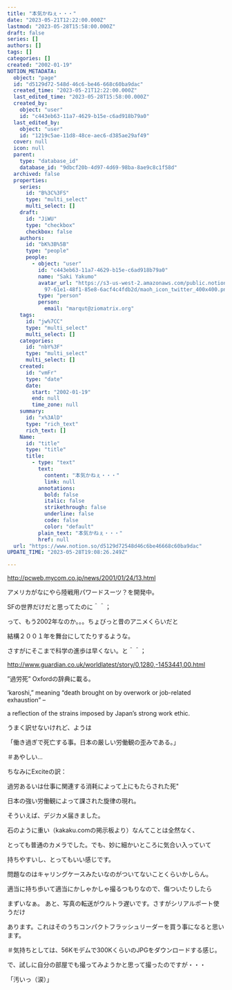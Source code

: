 ```yaml
---
title: "本気かねぇ・・・"
date: "2023-05-21T12:22:00.000Z"
lastmod: "2023-05-28T15:58:00.000Z"
draft: false
series: []
authors: []
tags: []
categories: []
created: "2002-01-19"
NOTION_METADATA:
  object: "page"
  id: "d5129d72-548d-46c6-be46-668c60ba9dac"
  created_time: "2023-05-21T12:22:00.000Z"
  last_edited_time: "2023-05-28T15:58:00.000Z"
  created_by:
    object: "user"
    id: "c443eb63-11a7-4629-b15e-c6ad918b79a0"
  last_edited_by:
    object: "user"
    id: "1219c5ae-11d8-48ce-aec6-d385ae29af49"
  cover: null
  icon: null
  parent:
    type: "database_id"
    database_id: "9dbcf20b-4d97-4d69-98ba-8ae9c8c1f58d"
  archived: false
  properties:
    series:
      id: "B%3C%3FS"
      type: "multi_select"
      multi_select: []
    draft:
      id: "JiWU"
      type: "checkbox"
      checkbox: false
    authors:
      id: "bK%3B%5B"
      type: "people"
      people:
        - object: "user"
          id: "c443eb63-11a7-4629-b15e-c6ad918b79a0"
          name: "Saki Yakumo"
          avatar_url: "https://s3-us-west-2.amazonaws.com/public.notion-static.com/3ad1c4\
            97-61e1-48f1-85e8-6acf4c4fdb2d/maoh_icon_twitter_400x400.png"
          type: "person"
          person:
            email: "marqut@ziomatrix.org"
    tags:
      id: "jw%7CC"
      type: "multi_select"
      multi_select: []
    categories:
      id: "nbY%3F"
      type: "multi_select"
      multi_select: []
    created:
      id: "vmFr"
      type: "date"
      date:
        start: "2002-01-19"
        end: null
        time_zone: null
    summary:
      id: "x%3AlD"
      type: "rich_text"
      rich_text: []
    Name:
      id: "title"
      type: "title"
      title:
        - type: "text"
          text:
            content: "本気かねぇ・・・"
            link: null
          annotations:
            bold: false
            italic: false
            strikethrough: false
            underline: false
            code: false
            color: "default"
          plain_text: "本気かねぇ・・・"
          href: null
  url: "https://www.notion.so/d5129d72548d46c6be46668c60ba9dac"
UPDATE_TIME: "2023-05-28T19:08:26.249Z"

---
```

<link rel="stylesheet" href="https://cdn.jsdelivr.net/npm/katex@0.16.2/dist/katex.min.css" integrity="sha384-bYdxxUwYipFNohQlHt0bjN/LCpueqWz13HufFEV1SUatKs1cm4L6fFgCi1jT643X" crossorigin="anonymous">


http://pcweb.mycom.co.jp/news/2001/01/24/13.html


アメリカがなにやら陸戦用パワードスーツ？を開発中。


SFの世界だけだと思ってたのに＾＾；


って、もう2002年なのか。。。ちょびっと昔のアニメくらいだと


結構２００１年を舞台にしてたりするような。


さすがにそこまで科学の進歩は早くない。と＾＾；


http://www.guardian.co.uk/worldlatest/story/0,1280,-1453441,00.html


”過労死” Oxfordの辞典に載る。


‘karoshi,” meaning “death brought on by overwork or job-related exhaustion” –


a reflection of the strains imposed by Japan’s strong work ethic.


うまく訳せないけれど、ようは


「働き過ぎで死亡する事。日本の厳しい労働観の歪みである。」


＃あやしい…


ちなみにExciteの訳：


過労あるいは仕事に関連する消耗によって上にもたらされた死"


日本の強い労働観によって課された旋律の現れ。


そういえば、デジカメ届きました。


石のように重い（kakaku.comの掲示板より）なんてことは全然なく、


とっても普通のカメラでした。でも、妙に細かいところに気合い入っていて


持ちやすいし、とってもいい感じです。


問題なのはキャリングケースみたいなのがついてないことくらいかしらん。


適当に持ち歩いて適当にかしゃかしゃ撮るつもりなので、傷ついたりしたら


まずいなぁ。 あと、写真の転送がウルトラ遅いです。さすがシリアルポート使うだけ


あります。これはそのうちコンパクトフラッシュリーダーを買う事になると思います。


＃気持ちとしては、56Kモデムで300KくらいのJPGをダウンロードする感じ。


で、試しに自分の部屋でも撮ってみようかと思って撮ったのですが・・・


「汚いっ（涙）」

